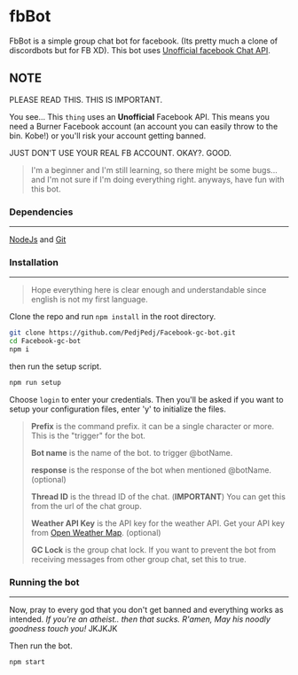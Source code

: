 # fbBot

FbBot is a simple group chat bot for facebook. (Its pretty much a clone of discordbots but for FB XD).
This bot uses [Unofficial facebook Chat API](https://github.com/Schmavery/facebook-chat-api).

## NOTE

PLEASE READ THIS. THIS IS IMPORTANT.

You see... This `thing` uses an **Unofficial** Facebook API. This means you need a Burner Facebook account (an account you can easily throw to the bin. Kobe!) or you'll risk your account getting banned.

JUST DON'T USE YOUR REAL FB ACCOUNT. OKAY?. GOOD.

> I'm a beginner and I'm still learning, so there might be some bugs... and I'm not sure if I'm doing everything right. anyways, have fun with this bot.

### Dependencies

***

[NodeJs](https://nodejs.org/en/download/) and [Git](https://git-scm.com/downloads)

### Installation

***

> Hope everything here is clear enough and understandable since english is not my first language.

Clone the repo and run `npm install` in the root directory.

```bash
git clone https://github.com/PedjPedj/Facebook-gc-bot.git
cd Facebook-gc-bot
npm i
```

then run the setup script.

```bash
npm run setup
```

Choose `login` to enter your credentials. Then you'll be asked if you want to setup your configuration files, enter 'y' to initialize the files.

> **Prefix** is the command prefix. it can be a single character or more. This is the "trigger" for the bot.
>
> **Bot name** is the name of the bot. to trigger @botName.
>
> **response** is the response of the bot when mentioned @botName. (optional)
>
> **Thread ID** is the thread ID of the chat. (**IMPORTANT**) You can get this from the url of the chat group.
>
> **Weather API Key** is the API key for the weather API. Get your API key from [Open Weather Map](https://openweathermap.org/api). (optional)
>
> **GC Lock** is the group chat lock. If you want to prevent the bot from receiving messages from other group chat, set this to true.

### Running the bot

***

Now, pray to every god that you don't get banned and everything works as intended.
*If you're an atheist.. then that sucks. R'amen, May his noodly goodness touch you!* JKJKJK

Then run the bot.

```bash
npm start
```
